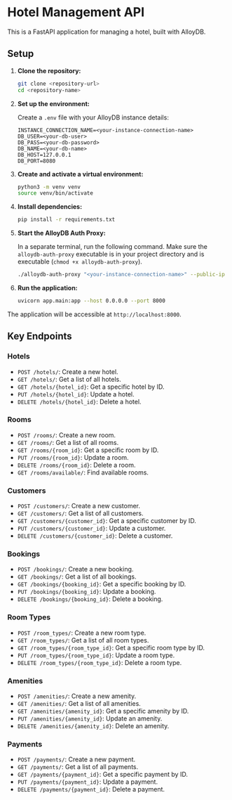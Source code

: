 
# Hotel Management API

This is a FastAPI application for managing a hotel, built with AlloyDB.

## Setup

1.  **Clone the repository:**

    ```bash
    git clone <repository-url>
    cd <repository-name>
    ```

2.  **Set up the environment:**

    Create a `.env` file with your AlloyDB instance details:

    ```
    INSTANCE_CONNECTION_NAME=<your-instance-connection-name>
    DB_USER=<your-db-user>
    DB_PASS=<your-db-password>
    DB_NAME=<your-db-name>
    DB_HOST=127.0.0.1
    DB_PORT=8080
    ```

3.  **Create and activate a virtual environment:**

    ```bash
    python3 -m venv venv
    source venv/bin/activate
    ```

4.  **Install dependencies:**

    ```bash
    pip install -r requirements.txt
    ```

5.  **Start the AlloyDB Auth Proxy:**

    In a separate terminal, run the following command. Make sure the `alloydb-auth-proxy` executable is in your project directory and is executable (`chmod +x alloydb-auth-proxy`).

    ```bash
    ./alloydb-auth-proxy "<your-instance-connection-name>" --public-ip --port 8080
    ```

6.  **Run the application:**

    ```bash
    uvicorn app.main:app --host 0.0.0.0 --port 8000
    ```

The application will be accessible at `http://localhost:8000`.

## Key Endpoints

### Hotels

*   `POST /hotels/`: Create a new hotel.
*   `GET /hotels/`: Get a list of all hotels.
*   `GET /hotels/{hotel_id}`: Get a specific hotel by ID.
*   `PUT /hotels/{hotel_id}`: Update a hotel.
*   `DELETE /hotels/{hotel_id}`: Delete a hotel.

### Rooms

*   `POST /rooms/`: Create a new room.
*   `GET /rooms/`: Get a list of all rooms.
*   `GET /rooms/{room_id}`: Get a specific room by ID.
*   `PUT /rooms/{room_id}`: Update a room.
*   `DELETE /rooms/{room_id}`: Delete a room.
*   `GET /rooms/available/`: Find available rooms.

### Customers

*   `POST /customers/`: Create a new customer.
*   `GET /customers/`: Get a list of all customers.
*   `GET /customers/{customer_id}`: Get a specific customer by ID.
*   `PUT /customers/{customer_id}`: Update a customer.
*   `DELETE /customers/{customer_id}`: Delete a customer.

### Bookings

*   `POST /bookings/`: Create a new booking.
*   `GET /bookings/`: Get a list of all bookings.
*   `GET /bookings/{booking_id}`: Get a specific booking by ID.
*   `PUT /bookings/{booking_id}`: Update a booking.
*   `DELETE /bookings/{booking_id}`: Delete a booking.

### Room Types

*   `POST /room_types/`: Create a new room type.
*   `GET /room_types/`: Get a list of all room types.
*   `GET /room_types/{room_type_id}`: Get a specific room type by ID.
*   `PUT /room_types/{room_type_id}`: Update a room type.
*   `DELETE /room_types/{room_type_id}`: Delete a room type.

### Amenities

*   `POST /amenities/`: Create a new amenity.
*   `GET /amenities/`: Get a list of all amenities.
*   `GET /amenities/{amenity_id}`: Get a specific amenity by ID.
*   `PUT /amenities/{amenity_id}`: Update an amenity.
*   `DELETE /amenities/{amenity_id}`: Delete an amenity.

### Payments

*   `POST /payments/`: Create a new payment.
*   `GET /payments/`: Get a list of all payments.
*   `GET /payments/{payment_id}`: Get a specific payment by ID.
*   `PUT /payments/{payment_id}`: Update a payment.
*   `DELETE /payments/{payment_id}`: Delete a payment.
